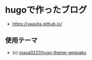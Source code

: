 # hugoで作ったブログ

* https://yaasita.github.io/

## 使用テーマ

- (c) [masa0221/hugo-theme-geppaku](https://github.com/masa0221/hugo-theme-geppaku)

